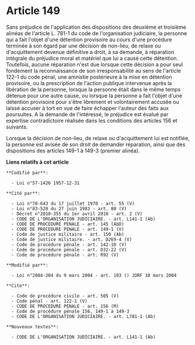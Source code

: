 # Article 149

Sans préjudice de l'application des dispositions des deuxième et troisième alinéas de l'article L. 781-1 du code de
l'organisation judiciaire, la personne qui a fait l'objet d'une détention provisoire au cours d'une procédure terminée à son
égard par une décision de non-lieu, de relaxe ou d'acquittement devenue définitive a droit, à sa demande, à réparation
intégrale du préjudice moral et matériel que lui a causé cette détention. Toutefois, aucune réparation n'est due lorsque
cette décision a pour seul fondement la reconnaissance de son irresponsabilité au sens de l'article 122-1 du code pénal, une
amnistie postérieure à la mise en détention provisoire, ou la prescription de l'action publique intervenue après la
libération de la personne, lorsque la personne était dans le même temps détenue pour une autre cause, ou lorsque la personne
a fait l'objet d'une détention provisoire pour s'être librement et volontairement accusée ou laissé accuser à tort en vue de
faire échapper l'auteur des faits aux poursuites. A la demande de l'intéressé, le préjudice est évalué par expertise
contradictoire réalisée dans les conditions des articles 156 et suivants.

Lorsque la décision de non-lieu, de relaxe ou d'acquittement lui est notifiée, la personne est avisée de son droit de
demander réparation, ainsi que des dispositions des articles 149-1 à 149-3 (premier alinéa).

**Liens relatifs à cet article**

	**Codifié par**:

	  - Loi n°57-1426 1957-12-31

	**Cité par**:

	  - Loi n°70-643 du 17 juillet 1970 - art. 55 (V)
	  - Loi n°83-520 du 27 juin 1983 - art. 80 (V)
	  - Décret n°2010-355 du 1er avril 2010 - art. 2 (V)
	  - CODE DE L'ORGANISATION JUDICIAIRE. - art. L141-1 (Ab)
	  - CODE DE PROCEDURE PENALE - art. 145 (AbD)
	  - CODE DE PROCEDURE PENALE - art. 149-1 (V)
	  - Code de justice militaire - art. 150 (Ab)
	  - Code de justice militaire. - art. D269-4 (V)
	  - Code de procédure pénale - art. 142-10 (V)
	  - Code de procédure pénale - art. D32-22 (V)
	  - Code de procédure pénale - art. R92 (V)

	**Modifié par**:

	  - Loi n°2004-204 du 9 mars 2004 - art. 103 () JORF 10 mars 2004

	**Cite**:

	  - Code de procédure civile - art. 505 (V)
	  - Code pénal - art. 122-1 (V)
	  - CODE DE PROCEDURE PENALE - art. 156 (M)
	  - Code de procédure pénale 156, 149-1 à 149-3
	  - CODE DE L'ORGANISATION JUDICIAIRE. - art. L781-1 (Ab)

	**Nouveaux textes**:

	  - CODE DE L'ORGANISATION JUDICIAIRE. - art. L141-1 (Ab)
